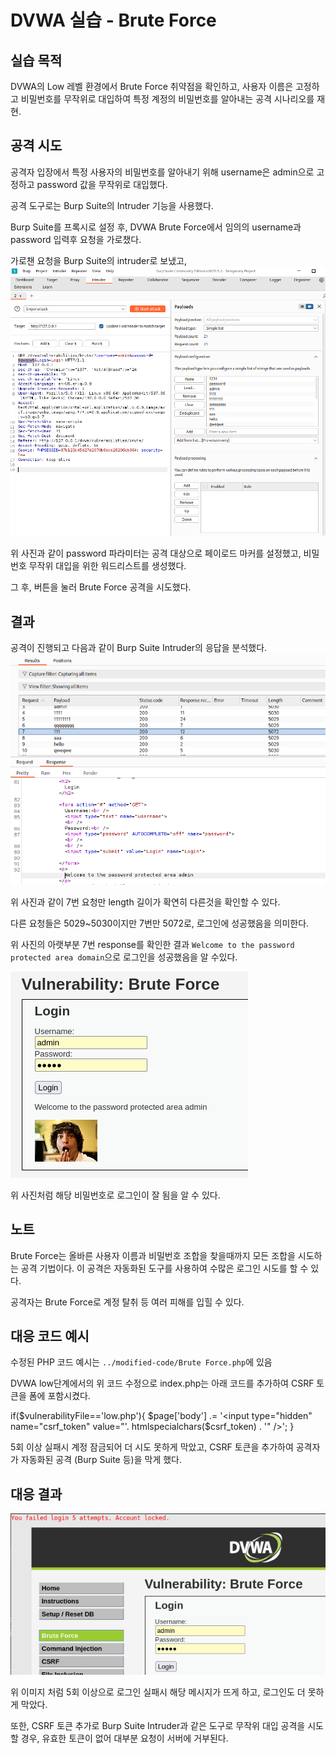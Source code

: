 # DVWA 실습 - Brute Force

## 실습 목적
DVWA의 Low 레벨 환경에서 Brute Force 취약점을 확인하고, 사용자 이름은 고정하고 비밀번호를 무작위로 대입하여 특정 계정의 비밀번호를 알아내는 공격 시나리오를 재현.

## 공격 시도
공격자 입장에서 특정 사용자의 비밀번호를 알아내기 위해 username은 admin으로 고정하고 password 값을 무작위로 대입했다. 

공격 도구로는 Burp Suite의 Intruder 기능을 사용했다.

Burp Suite를 프록시로 설정 후, DVWA Brute Force에서 임의의 username과 password 입력후 요청을 가로챘다. 

가로챈 요청을 Burp Suite의 intruder로 보냈고, 
![BF 공격 시도](../screenshots/BF_Before_Attack.png)

위 사진과 같이 password 파라미터는 공격 대상으로 페이로드 마커를 설정했고, 비밀번호 무작위 대입을 위한 워드리스트를 생성했다.

그 후, 버튼을 눌러 Brute Force 공격을 시도했다.

## 결과
공격이 진행되고 다음과 같이 Burp Suite Intruder의 응답을 분석했다.
![BF 공격 성공](../screenshots/BF_Attack.png)

위 사진과 같이 7번 요청만 length 길이가 확연히 다른것을 확인할 수 있다. 

다른 요청들은 5029~5030이지만 7번만 5072로, 로그인에 성공했음을 의미한다. 

위 사진의 아랫부분 7번 response를 확인한 결과 `Welcome to the password protected area domain`으로 로그인을 성공했음을 알 수있다.

![BF 공격 후 로그인](../screenshots/BF_After_Attack.png)

위 사진처럼 해당 비밀번호로 로그인이 잘 됨을 알 수 있다.

## 노트
Brute Force는 올바른 사용자 이름과 비밀번호 조합을 찾을때까지 모든 조합을 시도하는 공격 기법이다. 이 공격은 자동화된 도구를 사용하여 수많은 로그인 시도를 할 수 있다.

공격자는 Brute Force로 계정 탈취 등 여러 피해를 입힐 수 있다.

## 대응 코드 예시
수정된 PHP 코드 예시는 `../modified-code/Brute Force.php`에 있음

DVWA low단계에서의 위 코드 수정으로 index.php는 아래 코드를 추가하여 CSRF 토큰을 폼에 포함시켰다.  

if($vulnerabilityFile=='low.php'){
        $page['body'] .= '<input type="hidden" name="csrf_token" value="'. htmlspecialchars($csrf_token) . '" />';
} 

5회 이상 실패시 계정 잠금되어 더 시도 못하게 막았고, CSRF 토큰을 추가하여 공격자가 자동화된 공격 (Burp Suite 등)을 막게 했다.

## 대응 결과
![BF 차단 결과 화면](../screenshots/BF_Blocked.png)

위 이미지 처럼 5회 이상으로 로그인 실패시 해당 메시지가 뜨게 하고, 로그인도 더 못하게 막았다.

또한, CSRF 토큰 추가로 Burp Suite Intruder과 같은 도구로 무작위 대입 공격을 시도할 경우, 유효한 토큰이 없어 대부분 요청이 서버에 거부된다. 
